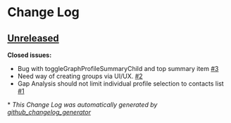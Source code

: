 # Change Log

## [Unreleased](https://github.com/cassproject/cass-gap-analysis/tree/HEAD)

**Closed issues:**

- Bug with toggleGraphProfileSummaryChild and top summary item [\#3](https://github.com/cassproject/cass-gap-analysis/issues/3)
- Need way of creating groups via UI/UX. [\#2](https://github.com/cassproject/cass-gap-analysis/issues/2)
- Gap Analysis should not limit individual profile selection to contacts list [\#1](https://github.com/cassproject/cass-gap-analysis/issues/1)



\* *This Change Log was automatically generated by [github_changelog_generator](https://github.com/skywinder/Github-Changelog-Generator)*